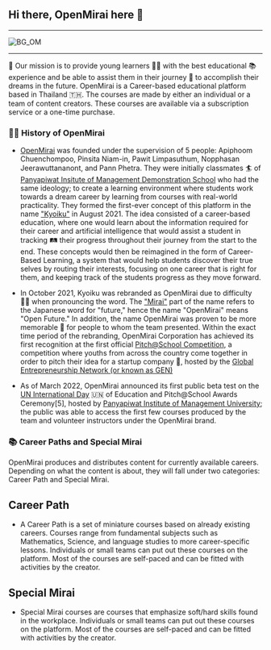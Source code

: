 ## Hi there, OpenMirai here 👋
---

![BG_OM](https://user-images.githubusercontent.com/48949523/180633646-bc728081-6c7e-40ec-a83f-f5fc2673f25c.png)

---
🙌 Our mission is to provide young learners 👩‍🎓 with the best educational 📚 experience and be able to assist them in their journey 🚀 to accomplish their dreams in the future. OpenMirai is a Career-based educational platform based in Thailand 🇹🇭. The courses are made by either an individual or a team of content creators. These courses are available via a subscription service or a one-time purchase.

### 🧑‍💻 History of OpenMirai

- [OpenMirai](https://www.openmirai.com) was founded under the supervision of 5 people: Apiphoom Chuenchompoo, Pinsita Niam-in, Pawit Limpasuthum, Nopphasan Jeerawuttananont, and Pann Phetra. They were initially classmates 🏄 of [Panyapiwat Insitute of Management Demonstration School](https://satit.pim.ac.th) who had the same ideology; to create a learning environment where students work towards a dream career by learning from courses with real-world practicality. They formed the first-ever concept of this platform in the name ["Kyoiku"](https://en.wikipedia.org/wiki/Kyōiku_kanji) in August 2021. The idea consisted of a career-based education, where one would learn about the information required for their career and artificial intelligence that would assist a student in tracking 🛤 their progress throughout their journey from the start to the end. These concepts would then be reimagined in the form of Career-Based Learning, a system that would help students discover their true selves by routing their interests, focusing on one career that is right for them, and keeping track of the students progress as they move forward.

- In October 2021, Kyoiku was rebranded as OpenMirai due to difficulty 🤷‍♂️ when pronouncing the word. The ["Mirai"](https://en.wikipedia.org/wiki/Mirai_(given_name)) part of the name refers to the Japanese word for "future," hence the name "OpenMirai" means "Open Future." In addition, the name OpenMirai was proven to be more memorable 📸 for people to whom the team presented. Within the exact time period of the rebranding, OpenMirai Corporation has achieved its first recognition at the first official [Pitch@School Competition](https://www.pitchatschool.org), a competition where youths from across the country come together in order to pitch their idea for a startup company 🏢, hosted by the [Global Entrepreneurship Network (or known as GEN)](https://www.genglobal.org)

- As of March 2022, OpenMirai announced its first public beta test on the [UN International Day](https://www.un.org/en/observances/international-days-and-weeks) 🇺🇳 of Education and Pitch@School Awards Ceremony[5], hosted by [Panyapiwat Institute of Management University](http://www.pim.ac.th); the public was able to access the first few courses produced by the team and volunteer instructors under the OpenMirai brand.

### 📚 Career Paths and Special Mirai
OpenMirai produces and distributes content for currently available careers. Depending on what the content is about, they will fall under two categories: Career Path and Special Mirai.

## Career Path
- A Career Path is a set of miniature courses based on already existing careers. Courses range from fundamental subjects such as Mathematics, Science, and language studies to more career-specific lessons. Individuals or small teams can put out these courses on the platform. Most of the courses are self-paced and can be fitted with activities by the creator.

## Special Mirai
- Special Mirai courses are courses that emphasize soft/hard skills found in the workplace. Individuals or small teams can put out these courses on the platform. Most of the courses are self-paced and can be fitted with activities by the creator.
